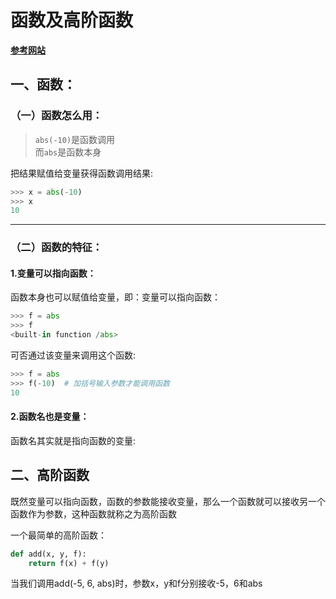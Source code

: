 # 函数及高阶函数

[**参考网站**](https://www.liaoxuefeng.com/wiki/1016959663602400/1017328655674400)


## 一、函数：
### （一）函数怎么用：

> `abs(-10)`是函数调用  
> 而`abs`是函数本身

把结果赋值给变量获得函数调用结果:

```python
>>> x = abs(-10)  
>>> x  
10  
```


******************************************


### （二）函数的特征：

#### 1.变量可以指向函数：

函数本身也可以赋值给变量，即：变量可以指向函数：
```python
>>> f = abs  
>>> f  
<built-in function /abs> 
```

可否通过该变量来调用这个函数:
```python
>>> f = abs
>>> f(-10)  # 加括号输入参数才能调用函数
10
```

#### 2.函数名也是变量：
函数名其实就是指向函数的变量:



## 二、高阶函数

既然变量可以指向函数，函数的参数能接收变量，那么一个函数就可以接收另一个函数作为参数，这种函数就称之为高阶函数

一个最简单的高阶函数：
```python
def add(x, y, f):
    return f(x) + f(y)
```

当我们调用add(-5, 6, abs)时，参数x，y和f分别接收-5，6和abs